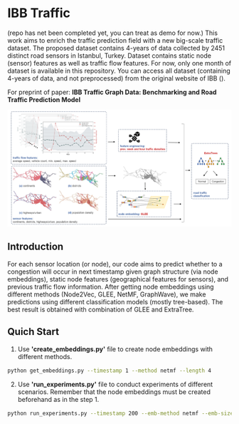 # IBB Traffic

(repo has net been completed yet, you can treat as demo for now.)
This work aims to enrich the traffic prediction field with a new big-scale traffic dataset. The proposed dataset contains 4-years of data collected by 2451 distinct road sensors in Istanbul, Turkey. Dataset contains static node (sensor) features as well as traffic flow features. For now, only one month of dataset is available in this repository. You can access all dataset (containing 4-years of data, and not preprocessed) from the original website of IBB ().

For preprint of paper: **IBB Traffic Graph Data: Benchmarking and Road Traffic Prediction Model**

![Proposed Model](figures/model.png)

## Introduction
For each sensor location (or node), our code aims to predict whether to a congestion will occur in next timestamp given graph structure (via node embeddings), static node features (geographical features for sensors), and previous traffic flow information. After getting node embeddings using different methods (Node2Vec, GLEE, NetMF, GraphWave), we make predictions using different classification models (mostly tree-based). The best result is obtained with combination of GLEE and ExtraTree.

## Quich Start
1. Use **'create_embeddings.py'** file to create node embeddings with different methods. 

```bash
python get_embeddings.py --timestamp 1 --method netmf --length 4
```

2. Use **'run_experiments.py'** file to conduct experiments of different scenarios. Remember that the node embeddings must be created beforehand as in the step 1.
```bash
python run_experiments.py --timestamp 200 --emb-method netmf --emb-size 4 --use-node-embeddings --use-traffic-feats 

